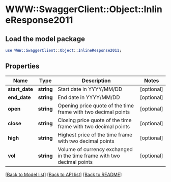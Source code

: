 # WWW::SwaggerClient::Object::InlineResponse2011

## Load the model package
```perl
use WWW::SwaggerClient::Object::InlineResponse2011;
```

## Properties
Name | Type | Description | Notes
------------ | ------------- | ------------- | -------------
**start_date** | **string** | Start date in YYYY/MM/DD | [optional] 
**end_date** | **string** | End date in YYYY/MM/DD | [optional] 
**open** | **string** | Opening price quote of the time frame with two decimal points | [optional] 
**close** | **string** | Closing price quote of the time frame with two decimal points | [optional] 
**high** | **string** | Highest price of the time frame with two decimal points | [optional] 
**vol** | **string** | Volume of currency exchanged in the time frame with two decimal points | [optional] 

[[Back to Model list]](../README.md#documentation-for-models) [[Back to API list]](../README.md#documentation-for-api-endpoints) [[Back to README]](../README.md)


